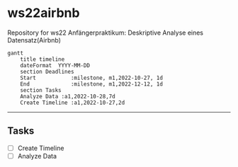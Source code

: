 # ws22airbnb
Repository for ws22 Anfängerpraktikum: Deskriptive Analyse eines Datensatz(Airbnb)
```mermaid
gantt
    title timeline
    dateFormat  YYYY-MM-DD
    section Deadlines
    Start           :milestone, m1,2022-10-27, 1d
    End             :milestone, m1,2022-12-12, 1d
    section Tasks
    Analyze Data :a1,2022-10-28,7d
    Create Timeline :a1,2022-10-27,2d
```

---
## Tasks
- [ ] Create Timeline
- [ ] Analyze Data
